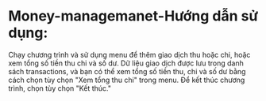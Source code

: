 # Money-managemanet-Hướng dẫn sử dụng:
Chạy chương trình và sử dụng menu để thêm giao dịch thu hoặc chi, hoặc xem tổng số tiền thu chi và số dư.
Dữ liệu giao dịch được lưu trong danh sách transactions, và bạn có thể xem tổng số tiền thu, chi và số dư bằng cách chọn tùy chọn "Xem tổng thu chi" trong menu.
Để kết thúc chương trình, chọn tùy chọn "Kết thúc."
